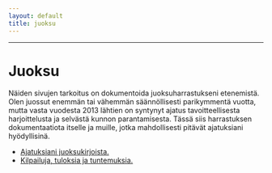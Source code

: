 ```yaml
---
layout: default
title: juoksu
---
```


------------------------------------------------------------------------

# Juoksu

Näiden sivujen tarkoitus on dokumentoida juoksuharrastukseni etenemistä.
Olen juossut enemmän tai vähemmän säännöllisesti parikymmentä vuotta,
mutta vasta vuodesta 2013 lähtien on syntynyt ajatus tavoitteellisesta
harjoittelusta ja selvästä kunnon parantamisesta. Tässä siis
harrastuksen dokumentaatiota itselle ja muille, jotka mahdollisesti
pitävät ajatuksiani hyödyllisinä.

-   [Ajatuksiani juoksukirjoista.](kirjoja)
-   [Kilpailuja, tuloksia ja tuntemuksia.](tulokset)

<!-- PÄIVITÄ TÄMÄ UUTEEN PROFIILIIN 
<iframe height='160' width='360' frameborder='0' allowtransparency='true' scrolling='no' src='https://sporttracks.mobi/widget/user-summary/21214'></iframe>
-->